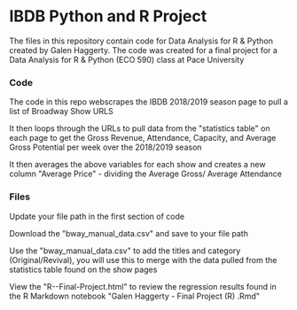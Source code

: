 # IBDB Python and R Project
The files in this repository contain code for Data Analysis for R & Python created by Galen Haggerty. The code was created for a final project for a Data Analysis for R & Python (ECO 590) class at Pace University

### Code
The code in this repo webscrapes the IBDB 2018/2019 season page to pull a list of Broadway Show URLS

It then loops through the URLs to pull data from the "statistics table" on each page to get the Gross Revenue, Attendance, Capacity, and Average Gross Potential per week over the 2018/2019 season

It then averages the above variables for each show and creates a new column "Average Price" - dividing the Average Gross/ Average Attendance


### Files
Update your file path in the first section of code

Download the "bway_manual_data.csv" and save to your file path

Use the "bway_manual_data.csv" to add the titles and category (Original/Revival), you will use this to merge with the data pulled from the statistics table found on the show pages

View the "R--Final-Project.html" to review the regression results found in the R Markdown notebook "Galen Haggerty - Final Project (R) .Rmd"
